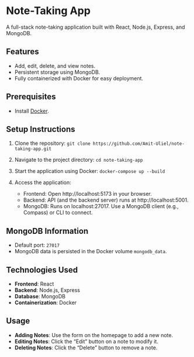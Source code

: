 # Note-Taking App

A full-stack note-taking application built with React, Node.js, Express, and MongoDB.

## Features
- Add, edit, delete, and view notes.
- Persistent storage using MongoDB.
- Fully containerized with Docker for easy deployment.

## Prerequisites
- Install [Docker](https://www.docker.com/).

## Setup Instructions
1. Clone the repository:
   `git clone https://github.com/Amit-Uliel/note-taking-app.git`

2. Navigate to the project directory:
    `cd note-taking-app`
    
3.	Start the application using Docker:
    `docker-compose up --build`

4.	Access the application:
	- Frontend: Open http://localhost:5173 in your browser.
	- Backend: API (and the backend server) runs at http://localhost:5001.
	- MongoDB: Runs on localhost:27017. Use a MongoDB client (e.g., Compass) or CLI to connect.

## MongoDB Information
- Default port: `27017`
- MongoDB data is persisted in the Docker volume `mongodb_data`.

## Technologies Used
- **Frontend**: React
- **Backend**: Node.js, Express
- **Database**: MongoDB
- **Containerization**: Docker

## Usage
- **Adding Notes**: Use the form on the homepage to add a new note.
- **Editing Notes**: Click the “Edit” button on a note to modify it.
- **Deleting Notes**: Click the “Delete” button to remove a note.
